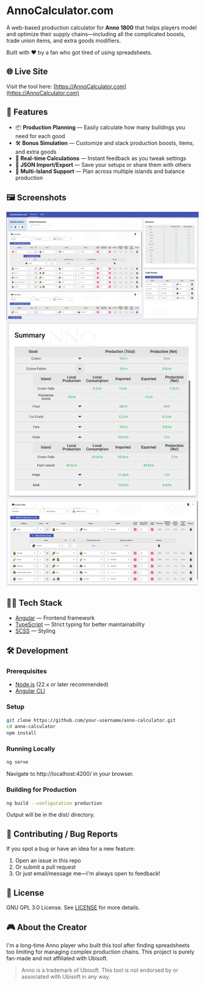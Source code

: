 # AnnoCalculator.com

A web-based production calculator for **Anno 1800** that helps players model and optimize their supply chains—including all the complicated boosts, trade union items, and extra goods modifiers.

Built with ❤️ by a fan who got tired of using spreadsheets.

## 🌐 Live Site

Visit the tool here: [https://AnnoCalculator.com](https://AnnoCalculator.com)

## 🚀 Features

- 📦 **Production Planning** — Easily calculate how many buildings you need for each good
- 🛠️ **Bonus Simulation** — Customize and stack production boosts, items, and extra goods
- 🧮 **Real-time Calculations** — Instant feedback as you tweak settings
- 💾 **JSON Import/Export** — Save your setups or share them with others
- 🧱 **Multi-Island Support** — Plan across multiple islands and balance production

## 🖼️ Screenshots

![Whole app screenshot](https://github.com/jeffmanzione/annocalculator/blob/main/screenshots/whole_app.png "Whole app screenshot")
![Summary screenshot](https://github.com/jeffmanzione/annocalculator/blob/main/screenshots/summary.png "Summary screenshot")
![Island editor screenshot](https://github.com/jeffmanzione/annocalculator/blob/main/screenshots/island_editor.png "Island editor screenshot")

## 🧑‍💻 Tech Stack

- [Angular](https://angular.io/) — Frontend framework
- [TypeScript](https://www.typescriptlang.org/) — Strict typing for better maintainability
- [SCSS](https://sass-lang.com/) — Styling

## 🛠️ Development

### Prerequisites

- [Node.js](https://nodejs.org/) (22.x or later recommended)
- [Angular CLI](https://angular.io/cli)

### Setup

```bash
git clone https://github.com/your-username/anno-calculator.git
cd anno-calculator
npm install
```

### Running Locally

```bash
ng serve
```

Navigate to http://localhost:4200/ in your browser.

### Building for Production

```bash
ng build --configuration production
```

Output will be in the dist/ directory.

## 🐛 Contributing / Bug Reports

If you spot a bug or have an idea for a new feature:

1. Open an issue in this repo
2. Or submit a pull request
3. Or just email/message me—I'm always open to feedback!

## 📄 License

GNU GPL 3.0 License. See [LICENSE](https://github.com/jeffmanzione/annocalculator/blob/main/LICENSE) for more details.

## 🎮 About the Creator

I'm a long-time Anno player who built this tool after finding spreadsheets too limiting for managing complex production chains. This project is purely fan-made and not affiliated with Ubisoft.

> Anno is a trademark of Ubisoft. This tool is not endorsed by or associated with Ubisoft in any way.
